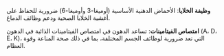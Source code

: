 **وظيفة الخلايا**: الأحماض الدهنية الأساسية (أوميغا-3 وأوميغا-6) ضرورية للحفاظ على أغشية الخلايا الصحية ودعم وظائف الدماغ.

**امتصاص الفيتامينات**: تساعد الدهون في امتصاص الفيتامينات الذائبة في الدهون (A، D، E، K)، التي تعد ضرورية لوظائف الجسم المختلفة، بما في ذلك صحة المناعة وقوة العظام.
